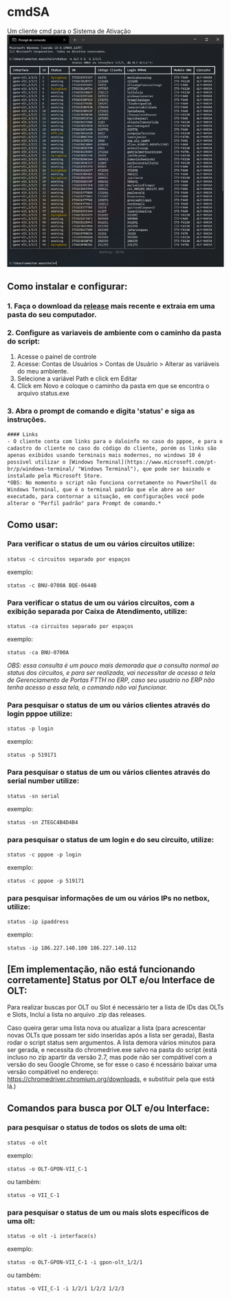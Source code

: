 # cmdSA
Um cliente cmd para o Sistema de Ativação
![Screenshot](screenshot.png)

## Como instalar e configurar:
### 1. Faça o download da [release](https://github.com/ewertonhm/cmdSA/releases) mais recente e extraia em uma pasta do seu computador.

### 2. Configure as variaveis de ambiente com o caminho da pasta do script:
1. Acesse o painel de controle
2. Acesse: Contas de Usuários > Contas de Usuário > Alterar as variáveis do meu ambiente.
3. Selecione a variável Path e click em Editar
4. Click em Novo e coloque o caminho da pasta em que se encontra o arquivo status.exe

### 3. Abra o prompt de comando e digita 'status' e siga as instruções. 


```
#### Links
- O cliente conta com links para o daloinfo no caso do pppoe, e para o cadastro do cliente no caso do código do cliente, porém os links são apenas exibidos usando terminais mais modernos, no windows 10 é possível utilizar o [Windows Terminal](https://www.microsoft.com/pt-br/p/windows-terminal/ "Windows Terminal"), que pode ser baixado e instalado pela Microsoft Store.
*OBS: No momento o script não funciona corretamente no PowerShell do Windows Terminal, que é o terminal padrão que ele abre ao ser executado, para contornar a situação, em configurações você pode alterar o "Perfil padrão" para Prompt de comando.*
```

## Como usar:
### Para verificar o status de um ou vários circuitos utilize:
```
status -c circuitos separado por espaços
```
exemplo:
```
status -c BNU-0700A BQE-0644B
````


### Para verificar o status de um ou vários circuitos, com a exibição separada por Caixa de Atendimento, utilize:
```
status -ca circuitos separado por espaços
```
exemplo:
```
status -ca BNU-0700A
````
*OBS: essa consulta é um pouco mais demorada que a consulta normal ao status dos circuitos, e para ser realizada, vai necessitar de acesso a tela de 
Gerenciamento de Portas FTTH no ERP, caso seu usuário no ERP não tenha acesso a essa tela, o comando não vai funcionar.*


### Para pesquisar o status de um ou vários clientes através do login pppoe utilize:
```
status -p login
```
exemplo:
```
status -p 519171
```


### Para pesquisar o status de um ou vários clientes através do serial number utilize:
```
status -sn serial
```
exemplo:
```
status -sn ZTEGC4B4D4B4
```


### para pesquisar o status de um login e do seu circuito, utilize:
```
status -c pppoe -p login
```
exemplo:
```
status -c pppoe -p 519171
```

### para pesquisar informações de um ou vários IPs no netbox, utilize:
```
status -ip ipaddress
```
exemplo:
```
status -ip 186.227.140.100 186.227.140.112
```

## [Em implementação, não está funcionando corretamente] Status por OLT e/ou Interface de OLT:

Para realizar buscas por OLT ou Slot é necessário ter a lista de IDs das OLTs e Slots,
Incluí a lista no arquivo .zip das releases.

Caso queira gerar uma lista nova ou atualizar a lista (para acrescentar novas OLTs que possam ter sido inseridas após a lista ser gerada),
Basta rodar o script status sem argumentos.
A lista demora vários minutos para ser gerada, e necessita do chromedrive.exe salvo na pasta do script (está incluso no zip apartir da versão 2.7, mas pode não ser compátivel com a versão do seu Google Chrome, se for esse o caso é ncessário baixar uma versão compátivel no endereço: https://chromedriver.chromium.org/downloads, e substituir pela que está lá.)
  
## Comandos para busca por OLT e/ou Interface:

### para pesquisar o status de todos os slots de uma olt:
```
status -o olt
```
exemplo:
```
status -o OLT-GPON-VII_C-1
```
ou também:
```
status -o VII_C-1
```

### para pesquisar o status de um ou mais slots específicos de uma olt:
```
status -o olt -i interface(s)
```
exemplo:
```
status -o OLT-GPON-VII_C-1 -i gpon-olt_1/2/1	
```
ou também:
```
status -o VII_C-1 -i 1/2/1 1/2/2 1/2/3
```


